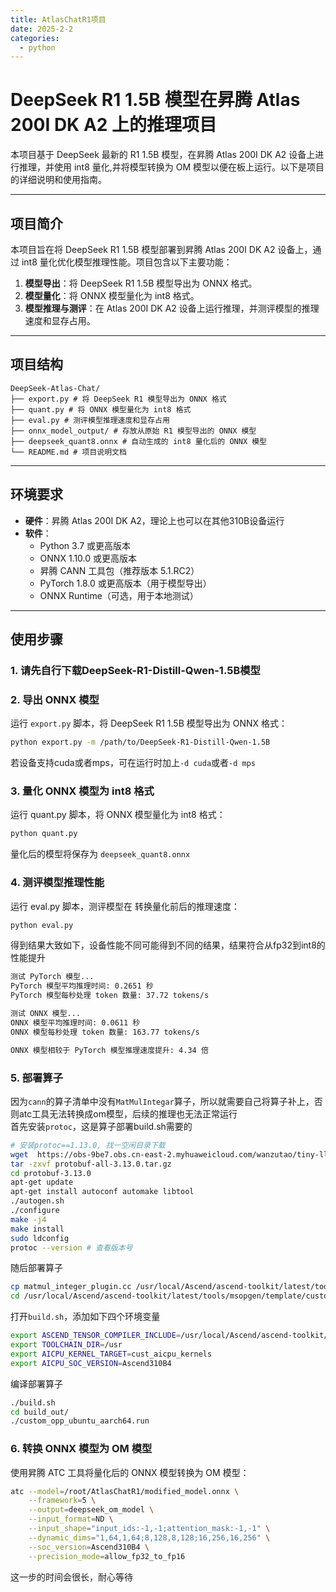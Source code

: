 ```yaml
---
title: AtlasChatR1项目
date: 2025-2-2
categories:
  - python
---
```

# DeepSeek R1 1.5B 模型在昇腾 Atlas 200I DK A2 上的推理项目

本项目基于 DeepSeek 最新的 R1 1.5B 模型，在昇腾 Atlas 200I DK A2 设备上进行推理，并使用 int8 量化,并将模型转换为 OM 模型以便在板上运行。以下是项目的详细说明和使用指南。

---

## 项目简介

本项目旨在将 DeepSeek R1 1.5B 模型部署到昇腾 Atlas 200I DK A2 设备上，通过 int8 量化优化模型推理性能。项目包含以下主要功能：

1. **模型导出**：将 DeepSeek R1 1.5B 模型导出为 ONNX 格式。
2. **模型量化**：将 ONNX 模型量化为 int8 格式。
3. **模型推理与测评**：在 Atlas 200I DK A2 设备上运行推理，并测评模型的推理速度和显存占用。

---

## 项目结构
```
DeepSeek-Atlas-Chat/
├── export.py # 将 DeepSeek R1 模型导出为 ONNX 格式
├── quant.py # 将 ONNX 模型量化为 int8 格式
├── eval.py # 测评模型推理速度和显存占用
├── onnx_model_output/ # 存放从原始 R1 模型导出的 ONNX 模型
├── deepseek_quant8.onnx # 自动生成的 int8 量化后的 ONNX 模型
└── README.md # 项目说明文档
```
---

## 环境要求

- **硬件**：昇腾 Atlas 200I DK A2，理论上也可以在其他310B设备运行
- **软件**：
  - Python 3.7 或更高版本
  - ONNX 1.10.0 或更高版本
  - 昇腾 CANN 工具包（推荐版本 5.1.RC2）
  - PyTorch 1.8.0 或更高版本（用于模型导出）
  - ONNX Runtime（可选，用于本地测试）

---

## 使用步骤
### 1. 请先自行下载DeepSeek-R1-Distill-Qwen-1.5B模型

### 2. 导出 ONNX 模型

运行 `export.py` 脚本，将 DeepSeek R1 1.5B 模型导出为 ONNX 格式：

```bash
python export.py -m /path/to/DeepSeek-R1-Distill-Qwen-1.5B
```
若设备支持cuda或者mps，可在运行时加上`-d cuda`或者`-d mps`
### 3. 量化 ONNX 模型为 int8 格式

运行 quant.py 脚本，将 ONNX 模型量化为 int8 格式：

```bash
python quant.py
```
量化后的模型将保存为 `deepseek_quant8.onnx`

### 4. 测评模型推理性能
运行 eval.py 脚本，测评模型在 转换量化前后的推理速度：
```bash
python eval.py
```
得到结果大致如下，设备性能不同可能得到不同的结果，结果符合从fp32到int8的性能提升
```bash
测试 PyTorch 模型...
PyTorch 模型平均推理时间: 0.2651 秒
PyTorch 模型每秒处理 token 数量: 37.72 tokens/s

测试 ONNX 模型...
ONNX 模型平均推理时间: 0.0611 秒
ONNX 模型每秒处理 token 数量: 163.77 tokens/s

ONNX 模型相较于 PyTorch 模型推理速度提升: 4.34 倍
```
### 5. 部署算子
因为`cann`的算子清单中没有`MatMulIntegar`算子，所以就需要自己将算子补上，否则atc工具无法转换成om模型，后续的推理也无法正常运行   
首先安装`protoc`，这是算子部署build.sh需要的
```bash
# 安装protoc==1.13.0, 找一空闲目录下载
wget  https://obs-9be7.obs.cn-east-2.myhuaweicloud.com/wanzutao/tiny-llama/protobuf-all-3.13.0.tar.gz
tar -zxvf protobuf-all-3.13.0.tar.gz
cd protobuf-3.13.0
apt-get update
apt-get install autoconf automake libtool
./autogen.sh
./configure
make -j4
make install
sudo ldconfig
protoc --version # 查看版本号
```


随后部署算子
```bash
cp matmul_integer_plugin.cc /usr/local/Ascend/ascend-toolkit/latest/tools/msopgen/template/custom_operator_sample/DSL/Onnx/framework/onnx_plugin/
cd /usr/local/Ascend/ascend-toolkit/latest/tools/msopgen/template/custom_operator_sample/DSL/Onnx 
```
打开`build.sh`，添加如下四个环境变量
```bash
export ASCEND_TENSOR_COMPILER_INCLUDE=/usr/local/Ascend/ascend-toolkit/latest/include
export TOOLCHAIN_DIR=/usr
export AICPU_KERNEL_TARGET=cust_aicpu_kernels
export AICPU_SOC_VERSION=Ascend310B4
```
编译部署算子
```bash
./build.sh 
cd build_out/
./custom_opp_ubuntu_aarch64.run
```
### 6. 转换 ONNX 模型为 OM 模型
使用昇腾 ATC 工具将量化后的 ONNX 模型转换为 OM 模型：  
```bash
atc --model=/root/AtlasChatR1/modified_model.onnx \
    --framework=5 \
    --output=deepseek_om_model \
    --input_format=ND \
    --input_shape="input_ids:-1,-1;attention_mask:-1,-1" \
    --dynamic_dims="1,64,1,64;8,128,8,128;16,256,16,256" \
    --soc_version=Ascend310B4 \
    --precision_mode=allow_fp32_to_fp16
```
这一步的时间会很长，耐心等待
